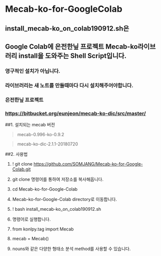 # Mecab-ko-for-GoogleColab

## install_mecab-ko_on_colab190912.sh은 
## Google Colab에 은전한닢 프로젝트 Mecab-ko라이브러리 install을 도와주는 Shell Script입니다.
### 영구적인 설치가 아닙니다.
### 라이브러리는 새 노트를 만들때마다 다시 설치해주어야합니다.

### 은전한닢 프로젝트
### https://bitbucket.org/eunjeon/mecab-ko-dic/src/master/


##1. 설치되는 mecab 버전
> mecab-0.996-ko-0.9.2

> mecab-ko-dic-2.1.1-20180720

##2. 사용법
1. ! git clone https://github.com/SOMJANG/Mecab-ko-for-Google-Colab.git

2. git clone 명령어를 통하여 저장소를 복사해옵니다.

3. cd Mecab-ko-for-Google-Colab

4. Mecab-ko-for-Google-Colab  directory로 이동합니다.

5. ! bash install_mecab-ko_on_colab190912.sh

6. 명령어로 실행합니다.

7. from konlpy.tag import Mecab

8. mecab = Mecab()

9. nouns와 같은 다양한 형태소 분석 method를 사용할 수 있습니다.
